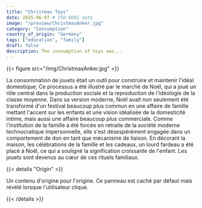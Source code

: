 ```yaml
---
title: "Christmas Toys"
date: 2025-06-07 # ISO 8601 date
image: "/preview/ChristmasAnker.jpg"
category: "Consumption"
country_of_origin: "Germany"
tags: ["education", "family"]
draft: false
description: The consumption of toys was...
---
```




{{< figure src="/img/ChristmasAnker.jpg" >}}

La consommation de jouets était un outil pour construire et maintenir l'idéal domestique; Ce processus a été illustré par le marché de Noël, qui a joué un rôle central dans la production sociale et la reproduction de l'idéologie de la classe moyenne. Dans sa version moderne, Noël avait non seulement été transformé d'un festival beaucoup plus commun en une affaire de famille mettant l'accent sur les enfants et une vision idéalisée de la domesticité intime, mais aussi une affaire beaucoup plus commerciale. Comme l'institution de la famille a été forcée en retraite de la société moderne technocratique impersonnelle, elle s'est désespérément engagée dans un comportement de don en tant que mécanisme de liaison. En décorant la maison, les célébrations de la famille et les cadeaux, un lourd fardeau a été placé à Noël, ce qui a souligné la signification croissante de l'enfant. Les jouets sont devenus au cœur de ces rituels familiaux.

{{< details "Origin" >}}

Un contenu d'origine pour l'origine. Ce panneau est caché par défaut mais révélé lorsque l'utilisateur clique.

{{< /details >}}

